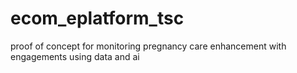 # ecom_eplatform_tsc
proof of concept for monitoring pregnancy care enhancement with engagements using data and ai
